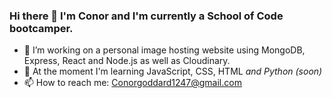 ### Hi there 👋 I'm Conor and I'm currently a School of Code bootcamper.
- 🔭 I’m working on a personal image hosting website using MongoDB, Express, React and Node.js as well as Cloudinary.
- 🌱 At the moment I'm learning JavaScript, CSS, HTML *and Python (soon)*
- 📫 How to reach me: Conorgoddard1247@gmail.com

<!--
**ConorG1247/ConorG1247** is a ✨ _special_ ✨ repository because its `README.md` (this file) appears on your GitHub profile.

Here are some ideas to get you started:

- 🔭 I’m currently working on ...
- 🌱 I’m currently learning ...
- 👯 I’m looking to collaborate on ...
- 🤔 I’m looking for help with ...
- 💬 Ask me about ...
- 📫 How to reach me: ...
- 😄 Pronouns: ...
- ⚡ Fun fact: ...
-->
